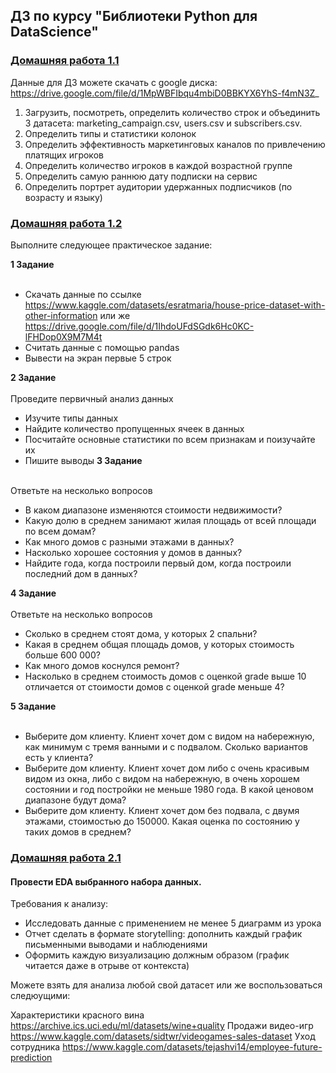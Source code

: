 ## ДЗ по курсу "Библиотеки Python для DataScience"

### [Домашняя работа 1.1](https://github.com/Progul/stepik_ponomareva_libDS/blob/master/HW_1/hw_1.ipynb)

Данные для ДЗ можете скачать с google диска: https://drive.google.com/file/d/1MpWBFIbqu4mbiD0BBKYX6YhS-f4mN3Z_

1. Загрузить, посмотреть, определить количество строк и объединить 3 датасета: marketing_campaign.csv, users.csv и subscribers.csv.
2. Определить типы и статистики колонок
3. Определить эффективность маркетинговых каналов по привлечению платящих игроков
4. Определить количество игроков в каждой возрастной группе
5. Определить самую раннюю дату подписки на сервис
6. Определить портрет аудитории удержанных подписчиков (по возрасту и языку)


### [Домашняя работа 1.2](https://github.com/Progul/stepik_ponomareva_libDS/blob/master/HW_1/HW_1.2.ipynb)

Выполните следующее практическое задание:

**1 Задание**<br>
<br>
- Скачать данные по ссылке https://www.kaggle.com/datasets/esratmaria/house-price-dataset-with-other-information или же https://drive.google.com/file/d/1IhdoUFdSGdk6Hc0KC-lFHDop0X9M7M4t
- Считать данные с помощью pandas
- Вывести на экран первые 5 строк

**2 Задание**<br>
<br>
Проведите первичный анализ данных

- Изучите типы данных
- Найдите количество пропущенных ячеек в данных
- Посчитайте основные статистики по всем признакам и поизучайте их
- Пишите выводы
**3 Задание**<br>
<br>
Ответьте на несколько вопросов

- В каком диапазоне изменяются стоимости недвижимости?
- Какую долю в среднем занимают жилая площадь от всей площади по всем домам?
- Как много домов с разными этажами в данных?
- Насколько хорошее состояния у домов в данных?
- Найдите года, когда построили первый дом, когда построили последний дом в данных?

**4 Задание** <br>
<br>
Ответьте на несколько вопросов

- Сколько в среднем стоят дома, у которых 2 спальни?
- Какая в среднем общая площадь домов, у которых стоимость больше 600 000?
- Как много домов коснулся ремонт?
- Насколько в среднем стоимость домов с оценкой grade выше 10 отличается от стоимости домов с оценкой grade меньше 4?

**5 Задание**<br>
<br>
- Выберите дом клиенту. Клиент хочет дом с видом на набережную, как минимум с тремя ванными и с подвалом. Сколько вариантов есть у клиента?
- Выберите дом клиенту. Клиент хочет дом либо с очень красивым видом из окна, либо с видом на набережную, в очень хорошем состоянии и год постройки не меньше 1980 года. В какой ценовом диапазоне будут дома?
- Выберите дом клиенту. Клиент хочет дом без подвала, с двумя этажами, стоимостью до 150000. Какая оценка по состоянию у таких домов в среднем?

### [Домашняя работа 2.1]()

#### Провести EDA выбранного набора данных.

Требования к анализу:

- Исследовать данные с применением не менее 5 диаграмм из урока
- Отчет сделать в формате storytelling: дополнить каждый график письменными выводами и наблюдениями
- Оформить каждую визуализацию должным образом (график читается даже в отрыве от контекста)
 

Можете взять для анализа любой свой датасет или же воспользоваться следюущими:

Характеристики красного вина https://archive.ics.uci.edu/ml/datasets/wine+quality
Продажи видео-игр https://www.kaggle.com/datasets/sidtwr/videogames-sales-dataset
Уход сотрудника https://www.kaggle.com/datasets/tejashvi14/employee-future-prediction 

